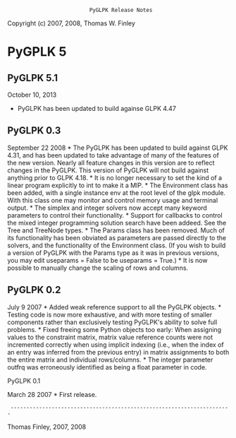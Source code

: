                               PyGLPK Release Notes

   Copyright (c) 2007, 2008, Thomas W. Finley

# PyGPLK 5
## PyGLPK 5.1
October 10, 2013
* PyGLPK has been updated to build againse GLPK 4.47

## PyGLPK 0.3

   September 22 2008
     * The PyGLPK has been updated to build against GLPK 4.31, and has been
       updated to take advantage of many of the features of the new version.
       Nearly all feature changes in this version are to reflect changes in
       the PyGLPK. This version of PyGLPK will not build against anything
       prior to GLPK 4.18.
     * It is no longer necessary to set the kind of a linear program
       explicitly to int to make it a MIP.
     * The Environment class has been added, with a single instance env at
       the root level of the glpk module. With this class one may monitor and
       control memory usage and terminal output.
     * The simplex and integer solvers now accept many keyword parameters to
       control their functionality.
     * Support for callbacks to control the mixed integer programming
       solution search have been addeed. See the Tree and TreeNode types.
     * The Params class has been removed. Much of its functionality has been
       obviated as parameters are passed directly to the solvers, and the
       functionality of the Environment class. (If you wish to build a
       version of PyGLPK with the Params type as it was in previous versions,
       you may edit useparams = False to be useparams = True.)
     * It is now possible to manually change the scaling of rows and columns.

## PyGLPK 0.2

   July 9 2007
     * Added weak reference support to all the PyGLPK objects.
     * Testing code is now more exhaustive, and with more testing of smaller
       components rather than exclusively testing PyGLPK's ability to solve
       full problems.
     * Fixed freeing some Python objects too early: When assigning values to
       the constraint matrix, matrix value reference counts were not
       incremented correctly when using implicit indexing (i.e., when the
       index of an entry was inferred from the previous entry) in matrix
       assignments to both the entire matrix and individual rows/columns.
     * The integer parameter outfrq was erroneously identified as being a
       float parameter in code.

PyGLPK 0.1

   March 28 2007
     * First release.

     ----------------------------------------------------------------------

   Thomas Finley, 2007, 2008

